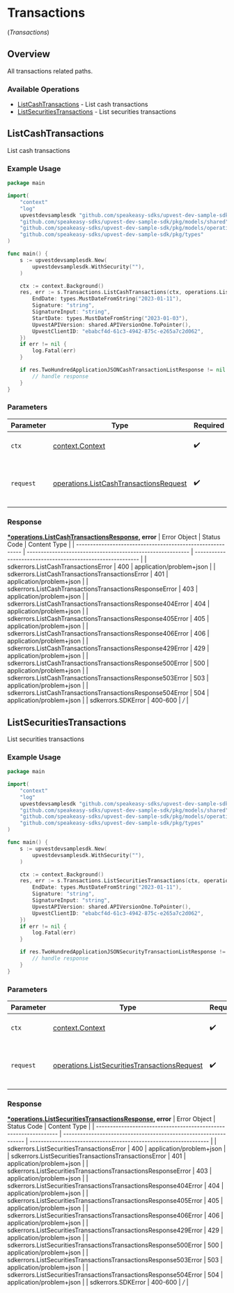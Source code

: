 # Transactions
(*Transactions*)

## Overview

All transactions related paths.

### Available Operations

* [ListCashTransactions](#listcashtransactions) - List cash transactions
* [ListSecuritiesTransactions](#listsecuritiestransactions) - List securities transactions

## ListCashTransactions

List cash transactions

### Example Usage

```go
package main

import(
	"context"
	"log"
	upvestdevsamplesdk "github.com/speakeasy-sdks/upvest-dev-sample-sdk"
	"github.com/speakeasy-sdks/upvest-dev-sample-sdk/pkg/models/shared"
	"github.com/speakeasy-sdks/upvest-dev-sample-sdk/pkg/models/operations"
	"github.com/speakeasy-sdks/upvest-dev-sample-sdk/pkg/types"
)

func main() {
    s := upvestdevsamplesdk.New(
        upvestdevsamplesdk.WithSecurity(""),
    )

    ctx := context.Background()
    res, err := s.Transactions.ListCashTransactions(ctx, operations.ListCashTransactionsRequest{
        EndDate: types.MustDateFromString("2023-01-11"),
        Signature: "string",
        SignatureInput: "string",
        StartDate: types.MustDateFromString("2023-01-03"),
        UpvestAPIVersion: shared.APIVersionOne.ToPointer(),
        UpvestClientID: "ebabcf4d-61c3-4942-875c-e265a7c2d062",
    })
    if err != nil {
        log.Fatal(err)
    }

    if res.TwoHundredApplicationJSONCashTransactionListResponse != nil {
        // handle response
    }
}
```

### Parameters

| Parameter                                                                                            | Type                                                                                                 | Required                                                                                             | Description                                                                                          |
| ---------------------------------------------------------------------------------------------------- | ---------------------------------------------------------------------------------------------------- | ---------------------------------------------------------------------------------------------------- | ---------------------------------------------------------------------------------------------------- |
| `ctx`                                                                                                | [context.Context](https://pkg.go.dev/context#Context)                                                | :heavy_check_mark:                                                                                   | The context to use for the request.                                                                  |
| `request`                                                                                            | [operations.ListCashTransactionsRequest](../../pkg/models/operations/listcashtransactionsrequest.md) | :heavy_check_mark:                                                                                   | The request object to use for the request.                                                           |


### Response

**[*operations.ListCashTransactionsResponse](../../pkg/models/operations/listcashtransactionsresponse.md), error**
| Error Object                                               | Status Code                                                | Content Type                                               |
| ---------------------------------------------------------- | ---------------------------------------------------------- | ---------------------------------------------------------- |
| sdkerrors.ListCashTransactionsError                        | 400                                                        | application/problem+json                                   |
| sdkerrors.ListCashTransactionsTransactionsError            | 401                                                        | application/problem+json                                   |
| sdkerrors.ListCashTransactionsTransactionsResponseError    | 403                                                        | application/problem+json                                   |
| sdkerrors.ListCashTransactionsTransactionsResponse404Error | 404                                                        | application/problem+json                                   |
| sdkerrors.ListCashTransactionsTransactionsResponse405Error | 405                                                        | application/problem+json                                   |
| sdkerrors.ListCashTransactionsTransactionsResponse406Error | 406                                                        | application/problem+json                                   |
| sdkerrors.ListCashTransactionsTransactionsResponse429Error | 429                                                        | application/problem+json                                   |
| sdkerrors.ListCashTransactionsTransactionsResponse500Error | 500                                                        | application/problem+json                                   |
| sdkerrors.ListCashTransactionsTransactionsResponse503Error | 503                                                        | application/problem+json                                   |
| sdkerrors.ListCashTransactionsTransactionsResponse504Error | 504                                                        | application/problem+json                                   |
| sdkerrors.SDKError                                         | 400-600                                                    | */*                                                        |

## ListSecuritiesTransactions

List securities transactions

### Example Usage

```go
package main

import(
	"context"
	"log"
	upvestdevsamplesdk "github.com/speakeasy-sdks/upvest-dev-sample-sdk"
	"github.com/speakeasy-sdks/upvest-dev-sample-sdk/pkg/models/shared"
	"github.com/speakeasy-sdks/upvest-dev-sample-sdk/pkg/models/operations"
	"github.com/speakeasy-sdks/upvest-dev-sample-sdk/pkg/types"
)

func main() {
    s := upvestdevsamplesdk.New(
        upvestdevsamplesdk.WithSecurity(""),
    )

    ctx := context.Background()
    res, err := s.Transactions.ListSecuritiesTransactions(ctx, operations.ListSecuritiesTransactionsRequest{
        EndDate: types.MustDateFromString("2023-01-11"),
        Signature: "string",
        SignatureInput: "string",
        UpvestAPIVersion: shared.APIVersionOne.ToPointer(),
        UpvestClientID: "ebabcf4d-61c3-4942-875c-e265a7c2d062",
    })
    if err != nil {
        log.Fatal(err)
    }

    if res.TwoHundredApplicationJSONSecurityTransactionListResponse != nil {
        // handle response
    }
}
```

### Parameters

| Parameter                                                                                                        | Type                                                                                                             | Required                                                                                                         | Description                                                                                                      |
| ---------------------------------------------------------------------------------------------------------------- | ---------------------------------------------------------------------------------------------------------------- | ---------------------------------------------------------------------------------------------------------------- | ---------------------------------------------------------------------------------------------------------------- |
| `ctx`                                                                                                            | [context.Context](https://pkg.go.dev/context#Context)                                                            | :heavy_check_mark:                                                                                               | The context to use for the request.                                                                              |
| `request`                                                                                                        | [operations.ListSecuritiesTransactionsRequest](../../pkg/models/operations/listsecuritiestransactionsrequest.md) | :heavy_check_mark:                                                                                               | The request object to use for the request.                                                                       |


### Response

**[*operations.ListSecuritiesTransactionsResponse](../../pkg/models/operations/listsecuritiestransactionsresponse.md), error**
| Error Object                                                     | Status Code                                                      | Content Type                                                     |
| ---------------------------------------------------------------- | ---------------------------------------------------------------- | ---------------------------------------------------------------- |
| sdkerrors.ListSecuritiesTransactionsError                        | 400                                                              | application/problem+json                                         |
| sdkerrors.ListSecuritiesTransactionsTransactionsError            | 401                                                              | application/problem+json                                         |
| sdkerrors.ListSecuritiesTransactionsTransactionsResponseError    | 403                                                              | application/problem+json                                         |
| sdkerrors.ListSecuritiesTransactionsTransactionsResponse404Error | 404                                                              | application/problem+json                                         |
| sdkerrors.ListSecuritiesTransactionsTransactionsResponse405Error | 405                                                              | application/problem+json                                         |
| sdkerrors.ListSecuritiesTransactionsTransactionsResponse406Error | 406                                                              | application/problem+json                                         |
| sdkerrors.ListSecuritiesTransactionsTransactionsResponse429Error | 429                                                              | application/problem+json                                         |
| sdkerrors.ListSecuritiesTransactionsTransactionsResponse500Error | 500                                                              | application/problem+json                                         |
| sdkerrors.ListSecuritiesTransactionsTransactionsResponse503Error | 503                                                              | application/problem+json                                         |
| sdkerrors.ListSecuritiesTransactionsTransactionsResponse504Error | 504                                                              | application/problem+json                                         |
| sdkerrors.SDKError                                               | 400-600                                                          | */*                                                              |
